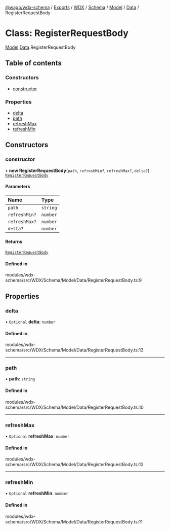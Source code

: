 [@wago/wdx-schema](../README.md) / [Exports](../modules.md) / [WDX](../modules/WDX.md) / [Schema](../modules/WDX.Schema.md) / [Model](../modules/WDX.Schema.Model.md) / [Data](../modules/WDX.Schema.Model.Data.md) / RegisterRequestBody

# Class: RegisterRequestBody

[Model](../modules/WDX.Schema.Model.md).[Data](../modules/WDX.Schema.Model.Data.md).RegisterRequestBody

## Table of contents

### Constructors

- [constructor](WDX.Schema.Model.Data.RegisterRequestBody.md#constructor)

### Properties

- [delta](WDX.Schema.Model.Data.RegisterRequestBody.md#delta)
- [path](WDX.Schema.Model.Data.RegisterRequestBody.md#path)
- [refreshMax](WDX.Schema.Model.Data.RegisterRequestBody.md#refreshmax)
- [refreshMin](WDX.Schema.Model.Data.RegisterRequestBody.md#refreshmin)

## Constructors

### constructor

• **new RegisterRequestBody**(`path`, `refreshMin?`, `refreshMax?`, `delta?`): [`RegisterRequestBody`](WDX.Schema.Model.Data.RegisterRequestBody.md)

#### Parameters

| Name | Type |
| :------ | :------ |
| `path` | `string` |
| `refreshMin?` | `number` |
| `refreshMax?` | `number` |
| `delta?` | `number` |

#### Returns

[`RegisterRequestBody`](WDX.Schema.Model.Data.RegisterRequestBody.md)

#### Defined in

modules/wdx-schema/src/WDX/Schema/Model/Data/RegisterRequestBody.ts:9

## Properties

### delta

• `Optional` **delta**: `number`

#### Defined in

modules/wdx-schema/src/WDX/Schema/Model/Data/RegisterRequestBody.ts:13

___

### path

• **path**: `string`

#### Defined in

modules/wdx-schema/src/WDX/Schema/Model/Data/RegisterRequestBody.ts:10

___

### refreshMax

• `Optional` **refreshMax**: `number`

#### Defined in

modules/wdx-schema/src/WDX/Schema/Model/Data/RegisterRequestBody.ts:12

___

### refreshMin

• `Optional` **refreshMin**: `number`

#### Defined in

modules/wdx-schema/src/WDX/Schema/Model/Data/RegisterRequestBody.ts:11
